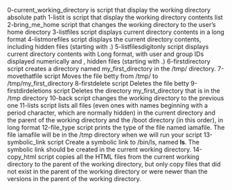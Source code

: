 0-current_working_directory is script that display the working directory absolute path
1-listit is script that display the working directory contents list
2-bring_me_home script  that changes the working directory to the user’s home directory
3-listfiles script displays current directory contents in a long format
4-listmorefiles script displays the current directory contents, including hidden files (starting with .)
5-listfilesdigitonly script displays current directory contents with Long format, with user and group IDs displayed numerically and , hidden files (starting with .)
6-firstdirectory script creates a directory named my_first_directory in the /tmp/ directory.
7-movethatfile script Moves the file betty from /tmp/ to /tmp/my_first_directory
8-firstdelete script Deletes the file betty
9-firstdirdeletions script Deletes the directory my_first_directory that is in the /tmp directory
10-back script changes the working directory to the previous one
11-lists script lists all files (even ones with names beginning with a period character, which are normally hidden) in the current directory and the parent of the working directory and the /boot directory (in this order), in long format
12-file_type script prints the type of the file named iamafile. The file iamafile will be in the /tmp directory when we will run your script
13-symbolic_link script Create a symbolic link to /bin/ls, named __ls__. The symbolic link should be created in the current working directory. 
14-copy_html script copies all the HTML files from the current working directory to the parent of the working directory, but only copy files that did not exist in the parent of the working directory or were newer than the versions in the parent of the working directory.
